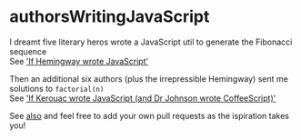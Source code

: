 authorsWritingJavaScript
========================

I dreamt five literary heros wrote a JavaScript util to generate the Fibonacci sequence  
See ['If Hemingway wrote JavaScript'](http://byfat.xxx/if-hemingway-wrote-javascript)


Then an additional six authors (plus the irrepressible Hemingway) sent me solutions to `factorial(n)`  
See ['If Kerouac wrote JavaScript (and Dr Johnson wrote CoffeeScript)'](http://blog.anguscroll.com/if-kerouac-wrote-javascript)    

See [also](https://speakerdeck.com/anguscroll/javascript-is-literature-is-javascript) and feel free to add your own pull requests as the ispiration takes you!
